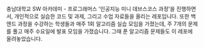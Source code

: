 충남대학교 SW 아카데미 - 프로그래머스 '인공지능 미니 데브스코스 과정'을 진행하면서, 개인적으로 실습한 코드 및 과제, 그리고 수업 자료들을 올리는 레포입니다.
또한 백엔드 과정을 수강하는 학생들과 매주 1회 알고리즘 실습 모임을 가졌는데, 주 7개의 문제를 풀고 매주 수요일에 발표 모임을 가졌습니다. 그때 푼 알고리즘 문제들도 이 레포에 올려놓았습니다.
